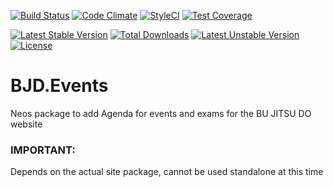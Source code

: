 [![Build Status](https://travis-ci.org/keen-vantage/BJD.Events.svg?branch=master)](https://travis-ci.org/keen-vantage/BJD.Events)
[![Code Climate](https://codeclimate.com/github/keen-vantage/BJD.Events/badges/gpa.svg)](https://codeclimate.com/github/keen-vantage/BJD.Events)
[![StyleCI](https://styleci.io/repos/44475940/shield)](https://styleci.io/repos/44475940)
[![Test Coverage](https://codeclimate.com/github/keen-vantage/BJD.Events/badges/coverage.svg)](https://codeclimate.com/github/keen-vantage/BJD.Events/coverage)

[![Latest Stable Version](https://poser.pugx.org/keenvantage/bjd-events/v/stable)](https://packagist.org/packages/keenvantage/bjd-events)
[![Total Downloads](https://poser.pugx.org/keenvantage/bjd-events/downloads)](https://packagist.org/packages/keenvantage/bjd-events)
[![Latest Unstable Version](https://poser.pugx.org/keenvantage/bjd-events/v/unstable)](https://packagist.org/packages/keenvantage/bjd-events)
[![License](https://poser.pugx.org/keenvantage/bjd-events/license)](https://packagist.org/packages/keenvantage/bjd-events)

# BJD.Events
Neos package to add Agenda for events and exams for the BU JITSU DO website


### IMPORTANT:
Depends on the actual site package, cannot be used standalone at this time